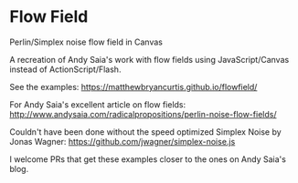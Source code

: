 # Flow Field

Perlin/Simplex noise flow field in Canvas

A recreation of Andy Saia's work with flow fields using JavaScript/Canvas instead of ActionScript/Flash.

See the examples:
https://matthewbryancurtis.github.io/flowfield/

For Andy Saia's excellent article on flow fields: http://www.andysaia.com/radicalpropositions/perlin-noise-flow-fields/

Couldn't have been done without the speed optimized Simplex Noise by Jonas Wagner:
https://github.com/jwagner/simplex-noise.js

I welcome PRs that get these examples closer to the ones on Andy Saia's blog.